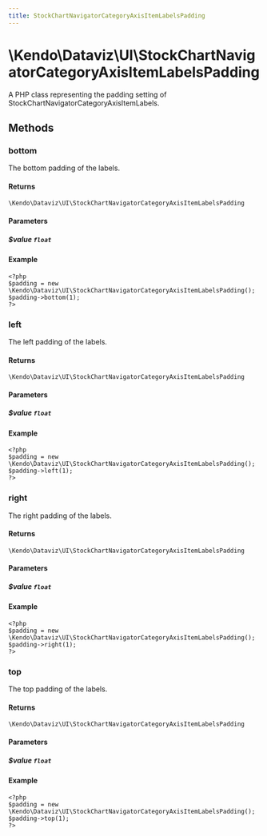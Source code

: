 ```yaml
---
title: StockChartNavigatorCategoryAxisItemLabelsPadding
---
```


# \Kendo\Dataviz\UI\StockChartNavigatorCategoryAxisItemLabelsPadding

A PHP class representing the padding setting of StockChartNavigatorCategoryAxisItemLabels.


## Methods

### bottom
The bottom padding of the labels.

#### Returns
`\Kendo\Dataviz\UI\StockChartNavigatorCategoryAxisItemLabelsPadding`

#### Parameters

##### $value `float`



#### Example 
    <?php
    $padding = new \Kendo\Dataviz\UI\StockChartNavigatorCategoryAxisItemLabelsPadding();
    $padding->bottom(1);
    ?>

### left
The left padding of the labels.

#### Returns
`\Kendo\Dataviz\UI\StockChartNavigatorCategoryAxisItemLabelsPadding`

#### Parameters

##### $value `float`



#### Example 
    <?php
    $padding = new \Kendo\Dataviz\UI\StockChartNavigatorCategoryAxisItemLabelsPadding();
    $padding->left(1);
    ?>

### right
The right padding of the labels.

#### Returns
`\Kendo\Dataviz\UI\StockChartNavigatorCategoryAxisItemLabelsPadding`

#### Parameters

##### $value `float`



#### Example 
    <?php
    $padding = new \Kendo\Dataviz\UI\StockChartNavigatorCategoryAxisItemLabelsPadding();
    $padding->right(1);
    ?>

### top
The top padding of the labels.

#### Returns
`\Kendo\Dataviz\UI\StockChartNavigatorCategoryAxisItemLabelsPadding`

#### Parameters

##### $value `float`



#### Example 
    <?php
    $padding = new \Kendo\Dataviz\UI\StockChartNavigatorCategoryAxisItemLabelsPadding();
    $padding->top(1);
    ?>


